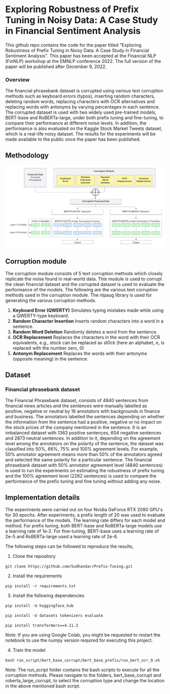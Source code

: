 # Exploring Robustness of Prefix Tuning in Noisy Data: A Case Study in Financial Sentiment Analysis

This github repo contains the code for the paper titled "Exploring Robustness of Prefix Tuning in Noisy Data: A Case Study in
Financial Sentiment Analysis". This paper has been accepted at the Financial NLP (FinNLP) workshop at the EMNLP conference 2022. The full version of the paper will be published after December 9, 2022.

### Overview

The financial phrasebank dataset is corrupted using various text corruption methods such as keyboard errors (typos), inserting random characters, deleting random words, replacing characters with OCR alternatives and replacing words with antonyms by varying percentages in each sentence. The corrupted dataset is used with two widely used pre-trained models, BERT-base and RoBERTa-large, under both prefix tuning and fine-tuning, to compare their performance at different noise levels. In addition, the performance is also evaluated on the Kaggle Stock Market Tweets dataset, which is a real-life noisy dataset. The results for the experiments will be made available to the public once the paper has been published.

## Methodology

![alt text](https://github.com/Sudhandar/Prefix-Tuning/blob/main/images/Prefixtuning_bert.png)

## Corruption module

The corruption module consists of 5 text corruption methods which closely replicate the noise found in real-world data. This module is used to corrupt the clean financial dataset and the corrupted dataset is used to evaluate the performance of the models. The following are the various text corruption methods used in the corruption module. The nlpaug library is used for generating the various corruption methods.


1. **Keyboard Error (QWERTY)** Simulates typing mistakes made while using a QWERTY-type keyboard.
2. **Random Character Insertion** Inserts random characters into a word in a sentence.
3. **Random Word Deletion** Randomly deletes a word from the sentence.
4. **OCR Replacement** Replaces the characters in the word with their OCR equivalents, e.g., stock can be replaced as st0ck (here an alphabet, o, is replaced with the number zero, 0)
5. **Antonym Replacement** Replaces the words with their antonyms (opposite meaning) in the sentence.

## Dataset

### Financial phrasebank dataset

The Financial Phrasebank dataset, consists of 4840 sentences from financial news articles and the sentences were manually labelled as positive, negative or neutral by 16 annotators with backgrounds in finance and business. The annotators labelled the sentences depending on whether the information from the sentence had a positive, negative or no impact on the stock prices of the company mentioned in the sentence. It is an imbalanced dataset with 1363 positive sentences, 604 negative sentences and 2873 neutral sentences. In addition to it, depending on the agreement level among the annotators on the polarity of the sentence, the dataset was classified into 50%, 66%, 75% and 100% agreement levels. For example, 50% annotator agreement means more than 50% of the annotators agreed and selected the same polarity for a particular sentence. The financial phrasebank dataset with 50% annotator agreement level (4840 sentences) is used to run the experiments on estimating the robustness of prefix tuning and the 100% agreement level (2262 sentences) is used to compare the performance of the prefix tuning and fine tuning without adding any noise.

## Implementation details

The experiments were carried out on four Nvidia GeForce RTX 2080 GPU's for 30 epochs. After experiments, a prefix length of 20 was used to evaluate the performance of the models. The learning rate differs for each model and method. For prefix tuning, both BERT-base and RoBERTa-large models use a learning rate of 1e-2. For fine-tuning, BERT-base uses a learning rate of 2e-5 and RoBERTa-large used a learning rate of 2e-6.

The following steps can be followed to reproduce the results,

1. Clone the repository

`git clone https://github.com/Sudhandar/Prefix-Tuning.git`

2. Install the requirements

`pip install -r requirements.txt`

3. Install the following dependencies

`pip install -U huggingface_hub`

`pip install -U datasets tokenizers evaluate`

`pip install transformers==4.11.3`

Note: If you are using Google Colab, you might be requested to restart the notebook to use the numpy version required for executing this project.

4. Train the model

`bash run_script/bert_base_corrupt/bert_base_prefix/run_bert_ocr_0.sh`

Note: The run_script folder contains the bash scripts to execute for all the corruption methods. Please navigate to the folders, bert_base_corrupt and roberta_large_corrupt, to select the corruption type and change the location in the above mentioned bash script.


